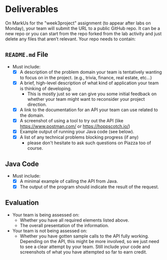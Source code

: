 # Deliverables

On MarkUs for the "week3project" assignment (to appear after labs on Monday),
your team will submit the URL to a public GitHub repo. It can be a new repo or
you can start from the repo forked from the lab activity and just delete any
files that aren’t relevant. Your repo needs to contain:

## `README.md` File

- Must include:
    - [x] A description of the problem domain your team is tentatively wanting
    to focus on in the project. (e.g., trivia, finance, real estate, etc…)
    - [x] A brief, high-level description of what kind of application your team
    is thinking of developing.
        - This is mostly just so we can give you some initial feedback on
        whether your team might want to reconsider your project direction.
    - [x] A link to the documentation for an API your team can use related to
    the domain.
    - [x] A screenshot of using a tool to try out the API (like
    https://www.postman.com/ or https://hoppscotch.io/)
    - [x] Example output of running your Java code (see below).
    - [x] A list of any technical problems blocking progress (if any)
        - please don't hesitate to ask such questions on Piazza too of course.

## Java Code

- Must include:
    - [x] A minimal example of calling the API from Java.
    - [x] The output of the program should indicate the result of the request.

## Evaluation

- Your team is being assessed on:
    - Whether you have all required elements listed above.
    - The overall presentation of the information.
- Your team is not being assessed on:
    - Whether you have gotten sample calls to the API fully working. Depending
    on the API, this might be more involved, so we just need to see a clear
    attempt by your team. Still include your code and screenshots of what you
    have attempted so far to earn credit.

